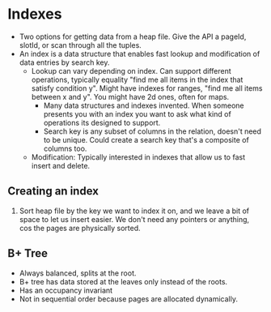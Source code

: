# Indexes

- Two options for getting data from a heap file. Give the API a pageId, slotId, or scan through all the tuples.
- An index is a data structure that enables fast lookup and modification of data entries by search key.
  - Lookup can vary depending on index. Can support different operations, typically equality "find me all items in the index that satisfy condition y". Might have indexes for ranges, "find me all items between x and y". You might have 2d ones, often for maps.
    - Many data structures and indexes invented. When someone presents you with an index you want to ask what kind of operations its designed to support.
    - Search key is any subset of columns in the relation, doesn't need to be unique. Could create a search key that's a composite of columns too.
  - Modification: Typically interested in indexes that allow us to fast insert and delete.

## Creating an index

1. Sort heap file by the key we want to index it on, and we leave a bit of space to let us insert easier. We don't need any pointers or anything, cos the pages are physically sorted.

## B+ Tree

- Always balanced, splits at the root.
- B+ tree has data stored at the leaves only instead of the roots.
- Has an occupancy invariant
- Not in sequential order because pages are allocated dynamically.